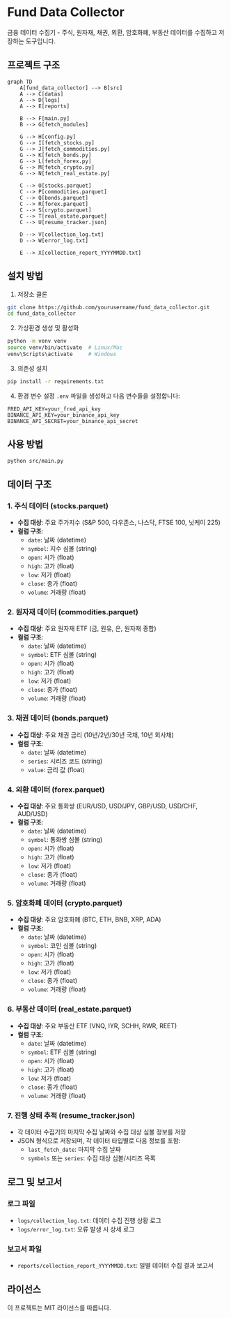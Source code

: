 # Fund Data Collector

금융 데이터 수집기 - 주식, 원자재, 채권, 외환, 암호화폐, 부동산 데이터를 수집하고 저장하는 도구입니다.

## 프로젝트 구조

```mermaid
graph TD
    A[fund_data_collector] --> B[src]
    A --> C[datas]
    A --> D[logs]
    A --> E[reports]
    
    B --> F[main.py]
    B --> G[fetch_modules]
    
    G --> H[config.py]
    G --> I[fetch_stocks.py]
    G --> J[fetch_commodities.py]
    G --> K[fetch_bonds.py]
    G --> L[fetch_forex.py]
    G --> M[fetch_crypto.py]
    G --> N[fetch_real_estate.py]
    
    C --> O[stocks.parquet]
    C --> P[commodities.parquet]
    C --> Q[bonds.parquet]
    C --> R[forex.parquet]
    C --> S[crypto.parquet]
    C --> T[real_estate.parquet]
    C --> U[resume_tracker.json]
    
    D --> V[collection_log.txt]
    D --> W[error_log.txt]
    
    E --> X[collection_report_YYYYMMDD.txt]
```

## 설치 방법

1. 저장소 클론
```bash
git clone https://github.com/yourusername/fund_data_collector.git
cd fund_data_collector
```

2. 가상환경 생성 및 활성화
```bash
python -m venv venv
source venv/bin/activate  # Linux/Mac
venv\Scripts\activate     # Windows
```

3. 의존성 설치
```bash
pip install -r requirements.txt
```

4. 환경 변수 설정
`.env` 파일을 생성하고 다음 변수들을 설정합니다:
```
FRED_API_KEY=your_fred_api_key
BINANCE_API_KEY=your_binance_api_key
BINANCE_API_SECRET=your_binance_api_secret
```

## 사용 방법

```bash
python src/main.py
```

## 데이터 구조

### 1. 주식 데이터 (stocks.parquet)
- **수집 대상**: 주요 주가지수 (S&P 500, 다우존스, 나스닥, FTSE 100, 닛케이 225)
- **컬럼 구조**:
  - `date`: 날짜 (datetime)
  - `symbol`: 지수 심볼 (string)
  - `open`: 시가 (float)
  - `high`: 고가 (float)
  - `low`: 저가 (float)
  - `close`: 종가 (float)
  - `volume`: 거래량 (float)

### 2. 원자재 데이터 (commodities.parquet)
- **수집 대상**: 주요 원자재 ETF (금, 원유, 은, 원자재 종합)
- **컬럼 구조**:
  - `date`: 날짜 (datetime)
  - `symbol`: ETF 심볼 (string)
  - `open`: 시가 (float)
  - `high`: 고가 (float)
  - `low`: 저가 (float)
  - `close`: 종가 (float)
  - `volume`: 거래량 (float)

### 3. 채권 데이터 (bonds.parquet)
- **수집 대상**: 주요 채권 금리 (10년/2년/30년 국채, 10년 회사채)
- **컬럼 구조**:
  - `date`: 날짜 (datetime)
  - `series`: 시리즈 코드 (string)
  - `value`: 금리 값 (float)

### 4. 외환 데이터 (forex.parquet)
- **수집 대상**: 주요 통화쌍 (EUR/USD, USD/JPY, GBP/USD, USD/CHF, AUD/USD)
- **컬럼 구조**:
  - `date`: 날짜 (datetime)
  - `symbol`: 통화쌍 심볼 (string)
  - `open`: 시가 (float)
  - `high`: 고가 (float)
  - `low`: 저가 (float)
  - `close`: 종가 (float)
  - `volume`: 거래량 (float)

### 5. 암호화폐 데이터 (crypto.parquet)
- **수집 대상**: 주요 암호화폐 (BTC, ETH, BNB, XRP, ADA)
- **컬럼 구조**:
  - `date`: 날짜 (datetime)
  - `symbol`: 코인 심볼 (string)
  - `open`: 시가 (float)
  - `high`: 고가 (float)
  - `low`: 저가 (float)
  - `close`: 종가 (float)
  - `volume`: 거래량 (float)

### 6. 부동산 데이터 (real_estate.parquet)
- **수집 대상**: 주요 부동산 ETF (VNQ, IYR, SCHH, RWR, REET)
- **컬럼 구조**:
  - `date`: 날짜 (datetime)
  - `symbol`: ETF 심볼 (string)
  - `open`: 시가 (float)
  - `high`: 고가 (float)
  - `low`: 저가 (float)
  - `close`: 종가 (float)
  - `volume`: 거래량 (float)

### 7. 진행 상태 추적 (resume_tracker.json)
- 각 데이터 수집기의 마지막 수집 날짜와 수집 대상 심볼 정보를 저장
- JSON 형식으로 저장되며, 각 데이터 타입별로 다음 정보를 포함:
  - `last_fetch_date`: 마지막 수집 날짜
  - `symbols` 또는 `series`: 수집 대상 심볼/시리즈 목록

## 로그 및 보고서

### 로그 파일
- `logs/collection_log.txt`: 데이터 수집 진행 상황 로그
- `logs/error_log.txt`: 오류 발생 시 상세 로그

### 보고서 파일
- `reports/collection_report_YYYYMMDD.txt`: 일별 데이터 수집 결과 보고서

## 라이선스

이 프로젝트는 MIT 라이선스를 따릅니다. 